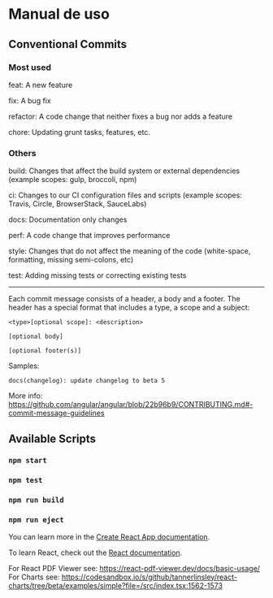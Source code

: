 # Manual de uso

## Conventional Commits

### Most used

feat: A new feature

fix: A bug fix

refactor: A code change that neither fixes a bug nor adds a feature

chore: Updating grunt tasks, features, etc.

### Others

build: Changes that affect the build system or external dependencies (example scopes: gulp, broccoli, npm)

ci: Changes to our CI configuration files and scripts (example scopes: Travis, Circle, BrowserStack, SauceLabs)

docs: Documentation only changes

perf: A code change that improves performance

style: Changes that do not affect the meaning of the code (white-space, formatting, missing semi-colons, etc)

test: Adding missing tests or correcting existing tests

---

Each commit message consists of a header, a body and a footer. The header has a special format that includes a type, a scope and a subject:

```
<type>[optional scope]: <description>

[optional body]

[optional footer(s)]
```

Samples:

```
docs(changelog): update changelog to beta 5
```

More info: https://github.com/angular/angular/blob/22b96b9/CONTRIBUTING.md#-commit-message-guidelines

## Available Scripts

### `npm start`

### `npm test`

### `npm run build`

### `npm run eject`

You can learn more in the [Create React App documentation](https://facebook.github.io/create-react-app/docs/getting-started).

To learn React, check out the [React documentation](https://reactjs.org/).


For React PDF Viewer see: https://react-pdf-viewer.dev/docs/basic-usage/
For Charts see: https://codesandbox.io/s/github/tannerlinsley/react-charts/tree/beta/examples/simple?file=/src/index.tsx:1562-1573